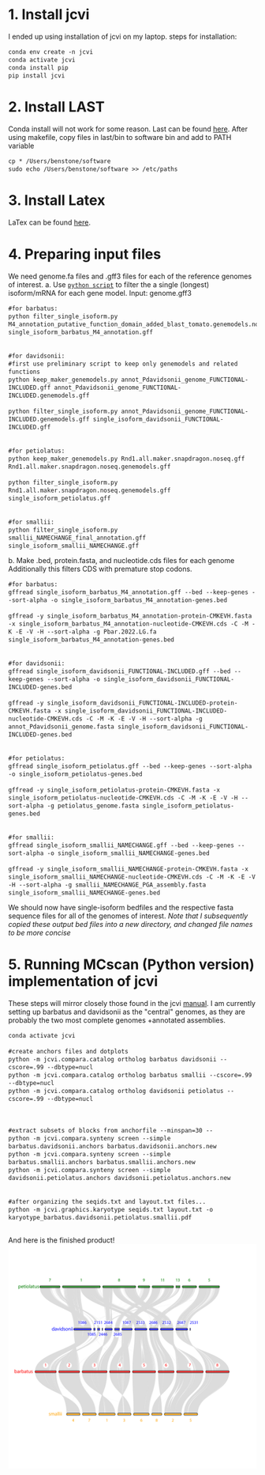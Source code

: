 # 1. Install jcvi

I ended up using installation of jcvi on my laptop.
steps for installation:
```
conda env create -n jcvi
conda activate jcvi
conda install pip
pip install jcvi
```

# 2. Install LAST
Conda install will not work for some reason. Last can be found [here](https://gitlab.com/mcfrith/last). After using makefile, copy files in last/bin to software bin and add to PATH variable
```
cp * /Users/benstone/software
sudo echo /Users/benstone/software >> /etc/paths
```

# 3. Install Latex
LaTex can be found [here](https://www.latex-project.org/get/).


# 4. Preparing input files
We need genome.fa files and .gff3 files for each of the reference genomes of interest.
a. Use [`python script`](/tree/main/general_scripts/filter_single_isoform.py) to filter the a single (longest) isoform/mRNA for each gene model. Input: genome.gff3

```shell
#for barbatus:
python filter_single_isoform.py M4_annotation_putative_function_domain_added_blast_tomato.genemodels.noseq.gff single_isoform_barbatus_M4_annotation.gff


#for davidsonii:
#first use preliminary script to keep only genemodels and related functions
python keep_maker_genemodels.py annot_Pdavidsonii_genome_FUNCTIONAL-INCLUDED.gff annot_Pdavidsonii_genome_FUNCTIONAL-INCLUDED.genemodels.gff

python filter_single_isoform.py annot_Pdavidsonii_genome_FUNCTIONAL-INCLUDED.genemodels.gff single_isoform_davidsonii_FUNCTIONAL-INCLUDED.gff


#for petiolatus:
python keep_maker_genemodels.py Rnd1.all.maker.snapdragon.noseq.gff Rnd1.all.maker.snapdragon.noseq.genemodels.gff

python filter_single_isoform.py Rnd1.all.maker.snapdragon.noseq.genemodels.gff single_isoform_petiolatus.gff


#for smallii:
python filter_single_isoform.py smallii_NAMECHANGE_final_annotation.gff single_isoform_smallii_NAMECHANGE.gff

```

b. Make .bed, protein.fasta, and nucleotide.cds files for each genome
Additionally this filters CDS with premature stop codons.

```shell
#for barbatus:
gffread single_isoform_barbatus_M4_annotation.gff --bed --keep-genes --sort-alpha -o single_isoform_barbatus_M4_annotation-genes.bed

gffread -y single_isoform_barbatus_M4_annotation-protein-CMKEVH.fasta -x single_isoform_barbatus_M4_annotation-nucleotide-CMKEVH.cds -C -M -K -E -V -H --sort-alpha -g Pbar.2022.LG.fa single_isoform_barbatus_M4_annotation-genes.bed


#for davidsonii:
gffread single_isoform_davidsonii_FUNCTIONAL-INCLUDED.gff --bed --keep-genes --sort-alpha -o single_isoform_davidsonii_FUNCTIONAL-INCLUDED-genes.bed

gffread -y single_isoform_davidsonii_FUNCTIONAL-INCLUDED-protein-CMKEVH.fasta -x single_isoform_davidsonii_FUNCTIONAL-INCLUDED-nucleotide-CMKEVH.cds -C -M -K -E -V -H --sort-alpha -g annot_Pdavidsonii_genome.fasta single_isoform_davidsonii_FUNCTIONAL-INCLUDED-genes.bed


#for petiolatus:
gffread single_isoform_petiolatus.gff --bed --keep-genes --sort-alpha -o single_isoform_petiolatus-genes.bed

gffread -y single_isoform_petiolatus-protein-CMKEVH.fasta -x single_isoform_petiolatus-nucleotide-CMKEVH.cds -C -M -K -E -V -H --sort-alpha -g petiolatus_genome.fasta single_isoform_petiolatus-genes.bed


#for smallii:
gffread single_isoform_smallii_NAMECHANGE.gff --bed --keep-genes --sort-alpha -o single_isoform_smallii_NAMECHANGE-genes.bed

gffread -y single_isoform_smallii_NAMECHANGE-protein-CMKEVH.fasta -x single_isoform_smallii_NAMECHANGE-nucleotide-CMKEVH.cds -C -M -K -E -V -H --sort-alpha -g smallii_NAMECHANGE_PGA_assembly.fasta single_isoform_smallii_NAMECHANGE-genes.bed

```


We should now have single-isoform bedfiles and the respective fasta sequence files for all of the genomes of interest. *Note that I subsequently copied these output bed files into a new directory, and changed file names to be more concise*


# 5. Running MCscan (Python version) implementation of jcvi
These steps will mirror closely those found in the jcvi [manual](https://github.com/tanghaibao/jcvi/wiki/MCscan-(Python-version)). I am currently setting up barbatus and davidsonii as the "central" genomes, as they are probably the two most complete genomes +annotated assemblies.
```
conda activate jcvi

#create anchors files and dotplots
python -m jcvi.compara.catalog ortholog barbatus davidsonii --cscore=.99 --dbtype=nucl
python -m jcvi.compara.catalog ortholog barbatus smallii --cscore=.99 --dbtype=nucl
python -m jcvi.compara.catalog ortholog davidsonii petiolatus --cscore=.99 --dbtype=nucl



#extract subsets of blocks from anchorfile --minspan=30 --
python -m jcvi.compara.synteny screen --simple barbatus.davidsonii.anchors barbatus.davidsonii.anchors.new
python -m jcvi.compara.synteny screen --simple barbatus.smallii.anchors barbatus.smallii.anchors.new
python -m jcvi.compara.synteny screen --simple davidsonii.petiolatus.anchors davidsonii.petiolatus.anchors.new


#after organizing the seqids.txt and layout.txt files...
python -m jcvi.graphics.karyotype seqids.txt layout.txt -o karyotype_barbatus.davidsonii.petiolatus.smallii.pdf


```

And here is the finished product!
![karyotype_image](karyotype_barbatus.davidsonii.petiolatus.smallii.png)




